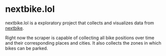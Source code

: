 # nextbike.lol

nextbike.lol is a exploratory project that collects and visualizes data from [nextbike](https://nextbike.net).

Right now the scraper is capable of collecting all bike positions over time and their corresponding places and cities. It also collects the zones in which bikes can be parked.
